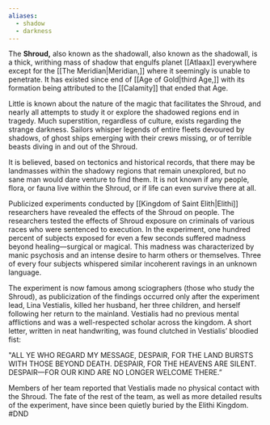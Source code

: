 ```yaml
---
aliases:
  - shadow
  - darkness
---
```

The **Shroud,** also known as the shadowall,  also known as the shadowall,  is a thick, writhing mass of shadow that engulfs planet [[Atlaax]] everywhere except for the [[The Meridian|Meridian,]] where it seemingly is unable to penetrate. It has existed since end of [[Age of Gold|third Age,]] with its formation being attributed to the [[Calamity]] that ended that Age.

Little is known about the nature of the magic that facilitates the Shroud, and nearly all attempts to study it or explore the shadowed regions end in tragedy. Much superstition, regardless of culture, exists regarding the strange darkness. Sailors whisper legends of entire fleets devoured by shadows, of ghost ships emerging with their crews missing, or of terrible beasts diving in and out of the Shroud. 

 It is believed, based on tectonics and historical records, that there may be landmasses within the shadowy regions that remain unexplored, but no sane man would dare venture to find them. It is not known if any people, flora, or fauna live within the Shroud, or if life can even survive there at all.

Publicized experiments conducted by [[Kingdom of Saint Elith|Elithi]] researchers have revealed the effects of the Shroud on people. The researchers tested the effects of Shroud exposure on criminals of various races who were sentenced to execution. In the experiment, one hundred percent of subjects exposed for even a few seconds suffered madness beyond healing—surgical or magical. This madness was characterized by manic psychosis and an intense desire to harm others or themselves. Three of every four subjects whispered similar incoherent ravings in an unknown language. 

The experiment is now famous among sciographers (those who study the Shroud), as publicization of the findings occurred only after the experiment lead, Lina Vestialis, killed her husband, her three children, and herself following her return to the mainland. Vestialis had no previous mental afflictions and was a well-respected scholar across the kingdom. A short letter, written in neat handwriting, was found clutched in Vestialis’ bloodied fist:

"ALL YE WHO REGARD MY MESSAGE, 
DESPAIR, FOR THE LAND BURSTS WITH THOSE BEYOND DEATH. 
DESPAIR, FOR THE HEAVENS ARE SILENT. 
DESPAIR—FOR OUR KIND ARE NO LONGER WELCOME THERE.” 

Members of her team reported that Vestialis made no physical contact with the Shroud. The fate of the rest of the team, as well as more detailed results of the experiment, have since been quietly buried by the Elithi Kingdom.
#DND